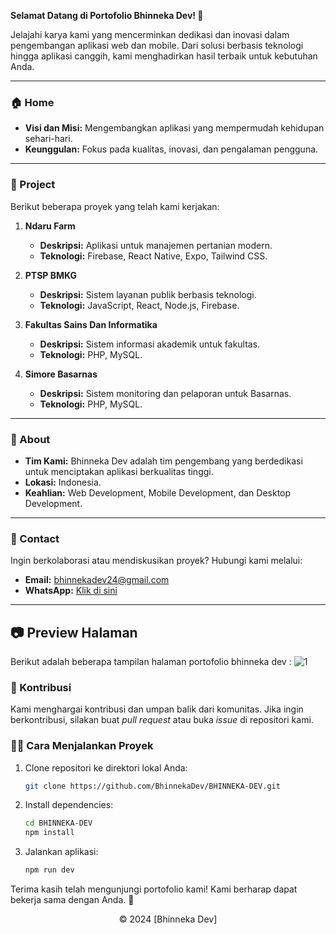 **Selamat Datang di Portofolio Bhinneka Dev! 🌟**

Jelajahi karya kami yang mencerminkan dedikasi dan inovasi dalam pengembangan aplikasi web dan mobile. Dari solusi berbasis teknologi hingga aplikasi canggih, kami menghadirkan hasil terbaik untuk kebutuhan Anda.

---

### 🏠 Home

- **Visi dan Misi:** Mengembangkan aplikasi yang mempermudah kehidupan sehari-hari.
- **Keunggulan:** Fokus pada kualitas, inovasi, dan pengalaman pengguna.

---

### 🚀 Project

Berikut beberapa proyek yang telah kami kerjakan:

1. **Ndaru Farm**

   - **Deskripsi:** Aplikasi untuk manajemen pertanian modern.
   - **Teknologi:** Firebase, React Native, Expo, Tailwind CSS.

2. **PTSP BMKG**

   - **Deskripsi:** Sistem layanan publik berbasis teknologi.
   - **Teknologi:** JavaScript, React, Node.js, Firebase.

3. **Fakultas Sains Dan Informatika**

   - **Deskripsi:** Sistem informasi akademik untuk fakultas.
   - **Teknologi:** PHP, MySQL.

4. **Simore Basarnas**
   - **Deskripsi:** Sistem monitoring dan pelaporan untuk Basarnas.
   - **Teknologi:** PHP, MySQL.

---

### 📍 About

- **Tim Kami:** Bhinneka Dev adalah tim pengembang yang berdedikasi untuk menciptakan aplikasi berkualitas tinggi.
- **Lokasi:** Indonesia.
- **Keahlian:** Web Development, Mobile Development, dan Desktop Development.

---

### 📢 Contact

Ingin berkolaborasi atau mendiskusikan proyek? Hubungi kami melalui:

- **Email:** [bhinnekadev24@gmail.com](mailto:bhinnekadev24@gmail.com)
- **WhatsApp:** [Klik di sini](https://wa.me/+6282318334287)

---

## 📷 Preview Halaman

Berikut adalah beberapa tampilan halaman portofolio bhinneka dev :
![1](https://github.com/user-attachments/assets/eef6e725-26ba-4383-bda9-4cfb00d8d2d7)

### 🙏 Kontribusi

Kami menghargai kontribusi dan umpan balik dari komunitas. Jika ingin berkontribusi, silakan buat _pull request_ atau buka _issue_ di repositori kami.

### 👨‍💻 Cara Menjalankan Proyek

1. Clone repositori ke direktori lokal Anda:
   ```bash
   git clone https://github.com/BhinnekaDev/BHINNEKA-DEV.git
   ```
2. Install dependencies:
   ```bash
   cd BHINNEKA-DEV
   npm install
   ```
3. Jalankan aplikasi:
   ```bash
   npm run dev
   ```

Terima kasih telah mengunjungi portofolio kami! Kami berharap dapat bekerja sama dengan Anda. 🙌

<div align="center">
  &copy; 2024 [Bhinneka Dev]
</div>
